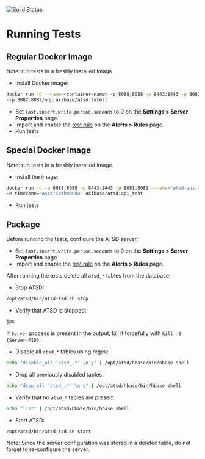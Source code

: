 [![Build Status](https://travis-ci.org/axibase/atsd-api-test.svg?branch=master)](https://travis-ci.org/axibase/atsd-api-test)

# Running Tests

## Regular Docker Image

Note: run tests in a freshly installed image.

* Install Docker image:

```bash
docker run -d --name=<container-name> -p 8088:8088 -p 8443:8443 -p 8081:8081 \
--p 8082:8082/udp axibase/atsd:latest
```

* Set `last.insert.write.period.seconds` to 0 on the **Settings > Server Properties** page.
* Import and enable the [test rule](https://raw.githubusercontent.com/axibase/dockers/atsd_api_test/rules.xml) on the **Alerts > Rules** page.
* Run tests

## Special Docker Image

Note: run tests in a freshly installed image.

* Install the image:

```bash
docker run -d -p 8088:8088 -p 8443:8443 -p 8081:8081 --name="atsd-api-test" -e axiname="$ATSD_LOGIN" -e axipass="$ATSD_PASSWORD" \
-e timezone="Asia/Kathmandu" axibase/atsd:api_test
```

* Run tests

## Package

Before running the tests, configure the ATSD server:

* Set `last.insert.write.period.seconds` to 0 on the **Settings > Server Properties** page.
* Import and enable the [test rule](https://raw.githubusercontent.com/axibase/dockers/atsd_api_test/rules.xml) on the **Alerts > Rules** page.

After running the tests delete all `atsd_*` tables from the database:

* Stop ATSD:

```bash
/opt/atsd/bin/atsd-tsd.sh stop
```

* Verify that ATSD is stopped:

```bash
jps
```

If `Server` process is present in the output, kill it forcefully with ``kill -9 {Server-PID}``.

* Disable all `atsd_*` tables using regex:

```bash
echo "disable_all 'atsd_.*' \n y" | /opt/atsd/hbase/bin/hbase shell
```

* Drop all previously disabled tables:

```bash
echo "drop_all 'atsd_.*' \n y" | /opt/atsd/hbase/bin/hbase shell
```

* Verify that no `atsd_*` tables are present:

```bash
echo "list" | /opt/atsd/hbase/bin/hbase shell
```

* Start ATSD:

```bash
/opt/atsd/bin/atsd-tsd.sh start
```

Note: Since the server configuration was stored in a deleted table, do not forget to re-configure the server.